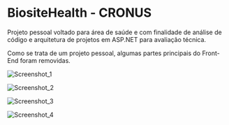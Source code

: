# BiositeHealth - CRONUS

Projeto pessoal voltado para área de saúde e com finalidade de análise de código e arquitetura de projetos em ASP.NET para avaliação técnica.

Como se trata de um projeto pessoal, algumas partes principais do Front-End foram removidas.


![Screenshot_1](https://user-images.githubusercontent.com/72615280/95654879-701c0e80-0ad9-11eb-8dbb-5a33cec074d9.png)


![Screenshot_2](https://user-images.githubusercontent.com/72615280/95654882-71e5d200-0ad9-11eb-8f1d-894b2c3f27ed.png)


![Screenshot_3](https://user-images.githubusercontent.com/72615280/95654881-71e5d200-0ad9-11eb-9f9a-48a2ffacd8a4.png)


![Screenshot_4](https://user-images.githubusercontent.com/72615280/95654880-714d3b80-0ad9-11eb-8315-d90633dce7b2.png)


